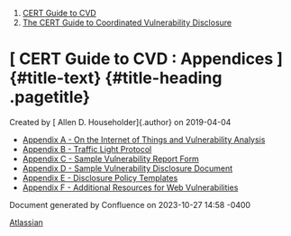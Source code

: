



1.  [CERT Guide to CVD](index.html)
2.  [The CERT Guide to Coordinated Vulnerability
    Disclosure](The-CERT-Guide-to-Coordinated-Vulnerability-Disclosure_47677443.html)


# [ CERT Guide to CVD : Appendices ]{#title-text} {#title-heading .pagetitle}




Created by [ Allen D. Householder]{.author} on 2019-04-04



-   [Appendix A - On the Internet of Things and Vulnerability
    Analysis](Appendix-A---On-the-Internet-of-Things-and-Vulnerability-Analysis_47677518.html)
-   [Appendix B - Traffic Light
    Protocol](Appendix-B---Traffic-Light-Protocol_47677521.html)
-   [Appendix C - Sample Vulnerability Report
    Form](Appendix-C---Sample-Vulnerability-Report-Form_47677523.html)
-   [Appendix D - Sample Vulnerability Disclosure
    Document](Appendix-D---Sample-Vulnerability-Disclosure-Document_47677525.html)
-   [Appendix E - Disclosure Policy
    Templates](Appendix-E---Disclosure-Policy-Templates_47677527.html)
-   [Appendix F - Additional Resources for Web
    Vulnerabilities](Appendix-F---Additional-Resources-for-Web-Vulnerabilities_57278470.html)






Document generated by Confluence on 2023-10-27 14:58 -0400


[Atlassian](https://www.atlassian.com/)




